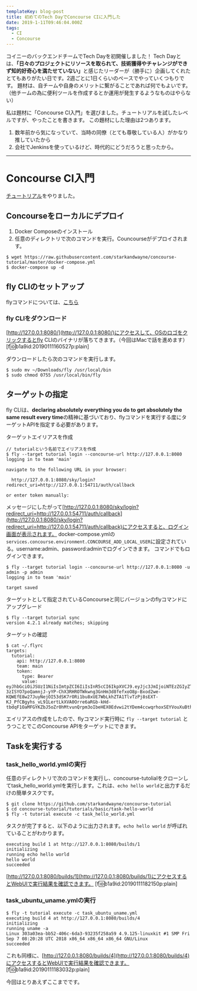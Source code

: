 ```yaml
---
templateKey: blog-post
title: 初めてのTech DayでConcourse CIに入門した
date: 2019-1-11T09:46:04.000Z
tags:
  - CI
  - Concourse
---
```


コイニーのバックエンドチームでTech Dayを初開催しました！
Tech Dayとは、<b>「日々のプロジェクトにリソースを取られて、技術獲得やチャレンジができず知的好奇心を満たせていない」</b>と感じたリーダーが（勝手に）企画してくれたとてもありがたい日です。2週ごとに1日くらいのペースでやっていくつもりです。
題材は、自チームや自身のメリットに繋がることであれば何でもよいです。（他チームの為に便利ツールを作成するとか運用が発生するようなものはやらない）

私は題材に「Concourse CI入門」を選びました。チュートリアルを試したレベルですが、やったことを書きます。
この題材にした理由は2つあります。

1. 数年前から気になっていて、当時の同僚（とても尊敬している人）がかなり推していたから
2. 会社でJenkinsを使っているけど、時代的にどうだろうと思ったから。

___
# Concourse CI入門
[チュートリアル](https://concoursetutorial-ja.cfapps.io)をやりました。
## Concourseをローカルにデプロイ
1. Docker Composeのインストール
2. 任意のディレクトリで次のコマンドを実行。Councourseがデプロイされます。
```
$ wget https://raw.githubusercontent.com/starkandwayne/concourse-tutorial/master/docker-compose.yml
$ docker-compose up -d
```

## fly CLIのセットアップ
flyコマンドについては、[こちら](https://concourse-ci.org/fly.html)

### fly CLIをダウンロード
[http://127.0.0.1:8080/](http://127.0.0.1:8080/)にアクセスして、OSのロゴをクリックするとfly CLIのバイナリが落ちてきます。（今回はMacで話を進めます）
[f:id:b1a9id:20190111160527p:plain]


ダウンロードしたら次のコマンドを実行します。
```
$ sudo mv ~/Downloads/fly /usr/local/bin
$ sudo chmod 0755 /usr/local/bin/fly
```

## ターゲットの指定
fly CLIは、<b>declaring absolutely everything you do to get absolutely the same result every time</b>の精神に基づいており、flyコマンドを実行する度にターゲットAPIを指定する必要があります。

ターゲットエイリアスを作成
```
// tutorialという名前でエイリアスを作成
$ fly --target tutorial login --concourse-url http://127.0.0.1:8080
logging in to team 'main'

navigate to the following URL in your browser:

  http://127.0.0.1:8080/sky/login?redirect_uri=http://127.0.0.1:54711/auth/callback

or enter token manually:
```
メッセージにしたがって[http://127.0.0.1:8080/sky/login?redirect_uri=http://127.0.0.1:54711/auth/callback](http://127.0.0.1:8080/sky/login?redirect_uri=http://127.0.0.1:54711/auth/callback)にアクセスすると、ログイン画面が表示されます。
docker-compose.ymlの`services.concourse.environment.CONCOURSE_ADD_LOCAL_USER`に設定されている。username:admin、password:adminでログインできます。
コマンドでもログインできます。
```
$ fly --target tutorial login --concourse-url http://127.0.0.1:8080 -u admin -p admin
logging in to team 'main'

target saved
```

ターゲットとして指定されているConcourseと同じバージョンのflyコマンドにアップグレード 
```
$ fly --target tutorial sync
version 4.2.1 already matches; skipping
```

ターゲットの確認
```
$ cat ~/.flyrc
targets:
  tutorial:
    api: http://127.0.0.1:8080
    team: main
    token:
      type: Bearer
      value: eyJhbGciOiJSUzI1NiIsImtpZCI6IiIsInR5cCI6IkpXVCJ9.eyJjc3JmIjoiNTEzZGIyZTBiMGVkYTEzZGU5MDk5Mzk0YjJkMWNiMTViZDQ2ZTJjZTgzZjRhOTFjYjRmMmQzZjY4ZmFmOWE5YyIsImVtYWlsIjoiYWRtaW4iLCJleHAiOjE1NDcyNzcyMzUsImlzX2FkbWluIjp0cnVlLCJuYW1lIjoiIiwic3ViIjoiQ2dWaFpHMXBiaElGYkc5allXdyIsInRlYW1zIjpbIm1haW4iXSwidXNlcl9pZCI6ImFkbWluIiwidXNlcl9uYW1lIjoiYWRtaW4ifQ.n-3zISYO7poQamnjJ-yYP-ChX3RHROTWkwng3GnHm3d8fefxoO8p-Bxod2we-KQWEfE8w27JuyNejOI53dSK7rORi1bu8xUE7WbLkhZTA1TlvTzPj8sEXT-KJ_PfCBgyhs_vL91LertLkXVA0Orre6aRGb-kHd-tbdqF1OaMFGYKZbJ5oZr0hMtvunQrpm3oIbeHEX0Edvwi2tYDem4ccwqrhoxSEYVouXuBthdq59LeBw5INsM92UIBPQNkZqkSZyQCJqaSzr3xeGDiDxWl5uxIfeAFHfOUSuqefTE1bhWS3dolRDWr5SDWi_oIuW1fCMmsY8bWMrWGnCatI4tXuQ
```

エイリアスの作成をしたので、flyコマンド実行時に `fly --target tutorial` とうつことでこのConcourse APIをターゲットにできます。

## Taskを実行する
### task\_hello\_world.ymlの実行
任意のディレクトリで次のコマンドを実行し、concourse-tutolialをクローンしてtask_hello_world.ymlを実行します。これは、`echo hello world`と出力するだけの簡単タスクです。
```
$ git clone https://github.com/starkandwayne/concourse-tutorial
$ cd concourse-tutorial/tutorials/basic/task-hello-world
$ fly -t tutorial execute -c task_hello_world.yml
```
タスクが完了すると、以下のように出力されます。`echo hello world` が呼ばれていることがわかります。
```
executing build 1 at http://127.0.0.1:8080/builds/1
initializing
running echo hello world
hello world
succeeded
```

[http://127.0.0.1:8080/builds/1](http://127.0.0.1:8080/builds/1)にアクセスするとWebUIで実行結果を確認できます。
[f:id:b1a9id:20190111182150p:plain]

### task\_ubuntu\_uname.ymlの実行
```
$ fly -t tutorial execute -c task_ubuntu_uname.yml
executing build 4 at http://127.0.0.1:8080/builds/4
initializing
running uname -a
Linux 303a03ea-bb52-406c-6da3-93235f258a59 4.9.125-linuxkit #1 SMP Fri Sep 7 08:20:28 UTC 2018 x86_64 x86_64 x86_64 GNU/Linux
succeeded
```
これも同様に、[http://127.0.0.1:8080/builds/4](http://127.0.0.1:8080/builds/4)にアクセスするとWebUIで実行結果を確認できます。
[f:id:b1a9id:20190111183032p:plain]

今回はとりあえずここまでです。

